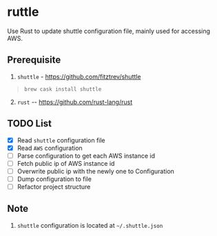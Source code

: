 # ruttle

Use Rust to update shuttle configuration file, mainly used for accessing AWS.

## Prerequisite

1. `shuttle` - <https://github.com/fitztrev/shuttle>
> `brew cask install shuttle`

2. `rust` -- <https://github.com/rust-lang/rust>

## TODO List

- [x] Read `shuttle` configuration file
- [x] Read `AWS` configuration
- [ ] Parse configuration to get each AWS instance id
- [ ] Fetch public ip of AWS instance id
- [ ] Overwrite public ip with the newly one to Configuration
- [ ] Dump configuration to file
- [ ] Refactor project structure

## Note

1. `shuttle` configuration is located at `~/.shuttle.json`